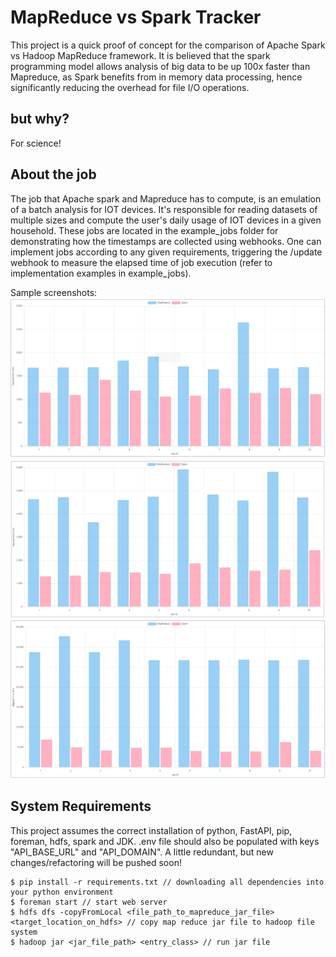 # MapReduce vs Spark Tracker

This project is a quick proof of concept for the comparison of Apache Spark vs Hadoop MapReduce framework. It is believed that the spark programming model allows analysis of big data to be up 100x faster than Mapreduce, as Spark benefits from in memory data processing, hence significantly reducing the overhead for file I/O operations.

## but why?

For science! 

## About the job

The job that Apache spark and Mapreduce has to compute, is an emulation of a batch analysis for IOT devices. It's responsible for reading datasets of multiple sizes and compute the user's daily usage of IOT devices in a given household. These jobs are located in the example_jobs folder for demonstrating how the timestamps are collected using webhooks. One can implement jobs according to any given requirements, triggering the /update webhook to measure the elapsed time of job execution (refer to implementation examples in example_jobs).

Sample screenshots:
![small](assets/s.png)
![large](assets/l.png)
![xlarge](assets/xl.png)



## System Requirements
This project assumes the correct installation of python, FastAPI, pip, foreman, hdfs, spark and JDK. .env file should also be populated with keys "API_BASE_URL" and "API_DOMAIN". A little redundant, but new changes/refactoring will be pushed soon!


```
$ pip install -r requirements.txt // downloading all dependencies into your python environment
$ foreman start // start web server
$ hdfs dfs -copyFromLocal <file_path_to_mapreduce_jar_file> <target_location_on_hdfs> // copy map reduce jar file to hadoop file system
$ hadoop jar <jar_file_path> <entry_class> // run jar file
```

